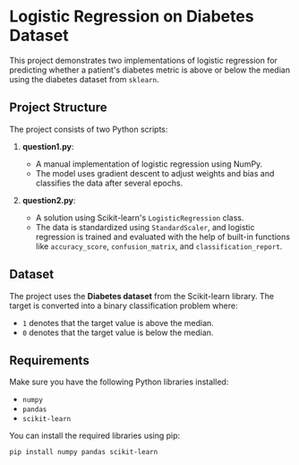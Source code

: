 # Logistic Regression on Diabetes Dataset

This project demonstrates two implementations of logistic regression for predicting whether a patient's diabetes metric is above or below the median using the diabetes dataset from `sklearn`.

## Project Structure

The project consists of two Python scripts:

1. **question1.py**: 
   - A manual implementation of logistic regression using NumPy.
   - The model uses gradient descent to adjust weights and bias and classifies the data after several epochs.
   
2. **question2.py**:
   - A solution using Scikit-learn's `LogisticRegression` class.
   - The data is standardized using `StandardScaler`, and logistic regression is trained and evaluated with the help of built-in functions like `accuracy_score`, `confusion_matrix`, and `classification_report`.

## Dataset

The project uses the **Diabetes dataset** from the Scikit-learn library. The target is converted into a binary classification problem where:
- `1` denotes that the target value is above the median.
- `0` denotes that the target value is below the median.

## Requirements

Make sure you have the following Python libraries installed:
- `numpy`
- `pandas`
- `scikit-learn`

You can install the required libraries using pip:
```bash
pip install numpy pandas scikit-learn
